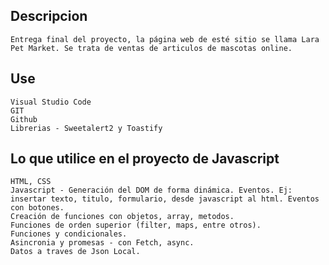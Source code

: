 ## Descripcion
    Entrega final del proyecto, la página web de esté sitio se llama Lara Pet Market. Se trata de ventas de articulos de mascotas online.

## Use
    Visual Studio Code
    GIT
    Github
    Librerias - Sweetalert2 y Toastify

## Lo que utilice en el proyecto de Javascript
    HTML, CSS
    Javascript - Generación del DOM de forma dinámica. Eventos. Ej: insertar texto, titulo, formulario, desde javascript al html. Eventos con botones.
    Creación de funciones con objetos, array, metodos.
    Funciones de orden superior (filter, maps, entre otros).
    Funciones y condicionales.
    Asincronia y promesas - con Fetch, async.
    Datos a traves de Json Local.
    



